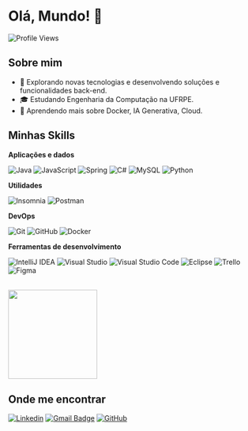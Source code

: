 # Olá, Mundo! 👋

![Profile Views](https://komarev.com/ghpvc/?username=felipebertcode&color=006bed)

## Sobre mim

- 🚀 Explorando novas tecnologias e desenvolvendo soluções e funcionalidades back-end.
- 🎓 Estudando Engenharia da Computação na UFRPE.
- 🌱 Aprendendo mais sobre Docker, IA Generativa, Cloud.

## Minhas Skills

**Aplicações e dados**

![Java](https://img.shields.io/badge/-Java-333333?style=flat&logo=Java&logoColor=007396)
![JavaScript](https://img.shields.io/badge/-JavaScript-333333?style=flat&logo=javascript)
![Spring](https://img.shields.io/badge/-Spring-333333?style=flat&logo=spring)
![C#](https://img.shields.io/badge/-C%23-333333?style=flat&logo=c-sharp)
![MySQL](https://img.shields.io/badge/-MySQL-333333?style=flat&logo=mysql)
![Python](https://img.shields.io/badge/-Python-333333?style=flat&logo=python)

**Utilidades**

![Insomnia](https://img.shields.io/badge/-Insomnia-333333?style=flat&logo=insomnia)
![Postman](https://img.shields.io/badge/-Postman-333333?style=flat&logo=postman)

**DevOps**

![Git](https://img.shields.io/badge/-Git-333333?style=flat&logo=git)
![GitHub](https://img.shields.io/badge/-GitHub-333333?style=flat&logo=github)
![Docker](https://img.shields.io/badge/-Docker-333333?style=flat&logo=docker)

**Ferramentas de desenvolvimento**

![IntelliJ IDEA](https://img.shields.io/badge/-IntelliJ%20IDEA-333333?style=flat&logo=intellij-idea&logoColor=007ACC)
![Visual Studio](https://img.shields.io/badge/-Visual%20Studio-333333?style=flat&logo=visual-studio&logoColor=007ACC)
![Visual Studio Code](https://img.shields.io/badge/-Visual%20Studio%20Code-333333?style=flat&logo=visual-studio-code&logoColor=007ACC)
![Eclipse](https://img.shields.io/badge/-Eclipse-333333?style=flat&logo=eclipse-ide&logoColor=2C2255)
![Trello](https://img.shields.io/badge/-Trello-333333?style=flat&logo=trello&logoColor=007ACC)
![Figma](https://img.shields.io/badge/-Figma-333333?style=flat&logo=figma&logoColor=007ACC)

<br/>

<a href="https://github.com/FelipeBert" title="Perfil do Felipe">
  <img height="180em" src="https://github-readme-stats.vercel.app/api?username=FelipeBert&theme=dracula&show_icons=true" />
</a>

## Onde me encontrar

[![Linkedin](https://img.shields.io/badge/-Felipe%20Bertulino-blue?style=flat-square&logo=Linkedin&logoColor=white&link=https://https://www.linkedin.com/in/felipebertulino/)](https://www.linkedin.com/in/felipebertulino/)
[![Gmail Badge](https://img.shields.io/badge/-Felipebertuli@gmail.com-006bed?style=flat-square&logo=Gmail&logoColor=white&link=mailto:felipebertuli@gmail.com)](mailto:felipebertuli@gmail.com)
[![GitHub](https://img.shields.io/github/followers/FelipeBert?label=follow&style=social)](https://github.com/FelipeBert)